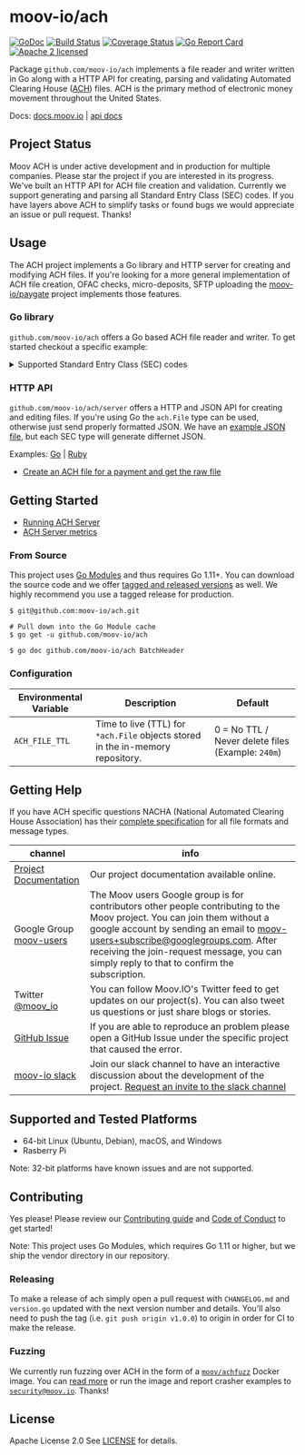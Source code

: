 moov-io/ach
===
[![GoDoc](https://godoc.org/github.com/moov-io/ach?status.svg)](https://godoc.org/github.com/moov-io/ach)
[![Build Status](https://travis-ci.com/moov-io/ach.svg?branch=master)](https://travis-ci.com/moov-io/ach)
[![Coverage Status](https://codecov.io/gh/moov-io/ach/branch/master/graph/badge.svg)](https://codecov.io/gh/moov-io/ach)
[![Go Report Card](https://goreportcard.com/badge/github.com/moov-io/ach)](https://goreportcard.com/report/github.com/moov-io/ach)
[![Apache 2 licensed](https://img.shields.io/badge/license-Apache2-blue.svg)](https://raw.githubusercontent.com/moov-io/ach/master/LICENSE)

Package `github.com/moov-io/ach` implements a file reader and writer written in Go along with a HTTP API for creating, parsing and validating Automated Clearing House ([ACH](https://en.wikipedia.org/wiki/Automated_Clearing_House)) files. ACH is the primary method of electronic money movement throughout the United States.

Docs: [docs.moov.io](https://docs.moov.io/en/latest/) | [api docs](https://api.moov.io/apps/ach/)

## Project Status

Moov ACH is under active development and in production for multiple companies. Please star the project if you are interested in its progress. We've built an HTTP API for ACH file creation and validation. Currently we support generating and parsing all Standard Entry Class (SEC) codes. If you have layers above ACH to simplify tasks or found bugs we would appreciate an issue or pull request. Thanks!

## Usage

The ACH project implements a Go library and HTTP server for creating and modifying ACH files. If you're looking for a more general implementation of ACH file creation, OFAC checks, micro-deposits, SFTP uploading the [moov-io/paygate](https://github.com/moov-io/paygate) project implements those features.

### Go library

`github.com/moov-io/ach` offers a Go based ACH file reader and writer. To get started checkout a specific example:

<details>
<summary>Supported Standard Entry Class (SEC) codes</summary>

| SEC Code | Name                                  | Read Example                      | Write Example                      |
|----------|---------------------------------------|-----------------------------------|------------------------------------|
| ACK      | Acknowledgment Entry for CCD          | [Link](test/ach-ack-read/main.go) | [Link](test/ach-ack-write/main.go) |
| ADV      | Automated Accounting Advice           | [Link](test/ach-adv-read/main.go) | [Link](test/ach-adv-write/main.go) |
| ARC      | Accounts Receivable Entry             | [Link](test/ach-arc-read/main.go) | [Link](test/ach-arc-write/main.go) |
| ATX      | Acknowledgment Entry for CTX          | [Link](test/ach-atx-read/main.go) | [Link](test/ach-atx-write/main.go) |
| BOC      | Back Office Conversion                | [Link](test/ach-boc-read/main.go) | [Link](test/ach-boc-write/main.go) |
| CCD      | Corporate credit or debit             | [Link](test/ach-ccd-read/main.go) | [Link](test/ach-ccd-write/main.go) |
| CIE      | Customer-Initiated Entry              | [Link](test/ach-cie-read/main.go) | [Link](test/ach-cie-write/main.go) |
| COR      | Automated Notification of Change(NOC) | [Link](test/ach-cor-read/main.go) | [Link](test/ach-cor-write/main.go) |
| CTX      | Corporate Trade Exchange              | [Link](test/ach-ctx-read/main.go) | [Link](test/ach-ctx-write/main.go) |
| DNE      | Death Notification Entry              | [Link](test/ach-dne-read/main.go) | [Link](test/ach-dne-write/main.go) |
| ENR      | Automatic Enrollment Entry            | [Link](test/ach-enr-read/main.go) | [Link](test/ach-enr-write/main.go) |
| IAT      | International ACH Transactions        | [Link](test/ach-iat-read/main.go) | [Link](test/ach-iat-write/main.go) |
| MTE      | Machine Transfer Entry                | [Link](test/ach-mte-read/main.go) | [Link](test/ach-mte-write/main.go) |
| POP      | Point of Purchase                     | [Link](test/ach-pop-read/main.go) | [Link](test/ach-pop-write/main.go) |
| POS      | Point of Sale                         | [Link](test/ach-pos-read/main.go) | [Link](test/ach-pos-write/main.go) |
| PPD      | Prearranged payment and deposits      | [Link](test/ach-ppd-read/main.go) | [Link](test/ach-ppd-write/main.go) |
| RCK      | Represented Check Entries             | [Link](test/ach-rck-read/main.go) | [Link](test/ach-rck-write/main.go) |
| SHR      | Shared Network Entry                  | [Link](test/ach-shr-read/main.go) | [Link](test/ach-shr-write/main.go) |
| TRC      | Check Truncation Entry                | [Link](test/ach-trc-read/main.go) | [Link](test/ach-trc-write/main.go) |
| TRX      | Check Truncation Entries Exchange     | [Link](test/ach-trx-read/main.go) | [Link](test/ach-trx-write/main.go) |
| TEL      | Telephone-Initiated Entry             | [Link](test/ach-tel-read/main.go) | [Link](test/ach-tel-write/main.go) |
| TRC      | Truncated Check Entry                 | [Link](test/ach-trc-read/main.go) | [Link](test/ach-trc-write/main.go) |
| WEB      | Internet-initiated Entries            | [Link](test/ach-web-read/main.go) | [Link](test/ach-web-write/main.go) |
| XCK      | Destroyed Check Entry                 | [Link](test/ach-xck-read/main.go) | [Link](test/ach-xck-write/main.go) |

</details>

### HTTP API

`github.com/moov-io/ach/server` offers a HTTP and JSON API for creating and editing files. If you're using Go the `ach.File` type can be used, otherwise just send properly formatted JSON. We have an [example JSON file](test/testdata/ppd-valid.json), but each SEC type will generate differnet JSON.

Examples: [Go](examples/http/main.go) | [Ruby](https://github.com/moov-io/ruby-ach-demo)

- [Create an ACH file for a payment and get the raw file](https://github.com/moov-io/ruby-ach-demo)

## Getting Started

- [Running ACH Server](https://docs.moov.io/en/latest/tutorials/ach-server/)
- [ACH Server metrics](documentation/metrics.md)

### From Source

This project uses [Go Modules](https://github.com/golang/go/wiki/Modules) and thus requires Go 1.11+. You can download the source code and we offer [tagged and released versions](https://github.com/moov-io/ach/releases) as well. We highly recommend you use a tagged release for production.

```
$ git@github.com:moov-io/ach.git

# Pull down into the Go Module cache
$ go get -u github.com/moov-io/ach

$ go doc github.com/moov-io/ach BatchHeader
```

### Configuration

| Environmental Variable | Description | Default |
|-----|-----|-----|
| `ACH_FILE_TTL` | Time to live (TTL) for `*ach.File` objects stored in the in-memory repository. | 0 = No TTL / Never delete files (Example: `240m`) |

## Getting Help

If you have ACH specific questions NACHA (National Automated Clearing House Association) has their [complete specification](documentation/2013-Corporate-Rules-and-Guidelines.pdf) for all file formats and message types.

 channel | info
 ------- | -------
 [Project Documentation](https://docs.moov.io/en/latest/) | Our project documentation available online.
 Google Group [moov-users](https://groups.google.com/forum/#!forum/moov-users)| The Moov users Google group is for contributors other people contributing to the Moov project. You can join them without a google account by sending an email to [moov-users+subscribe@googlegroups.com](mailto:moov-users+subscribe@googlegroups.com). After receiving the join-request message, you can simply reply to that to confirm the subscription.
Twitter [@moov_io](https://twitter.com/moov_io)	| You can follow Moov.IO's Twitter feed to get updates on our project(s). You can also tweet us questions or just share blogs or stories.
[GitHub Issue](https://github.com/moov-io) | If you are able to reproduce an problem please open a GitHub Issue under the specific project that caused the error.
[moov-io slack](http://moov-io.slack.com/) | Join our slack channel to have an interactive discussion about the development of the project. [Request an invite to the slack channel](https://join.slack.com/t/moov-io/shared_invite/enQtNDE5NzIwNTYxODEwLTRkYTcyZDI5ZTlkZWRjMzlhMWVhMGZlOTZiOTk4MmM3MmRhZDY4OTJiMDVjOTE2MGEyNWYzYzY1MGMyMThiZjg)

## Supported and Tested Platforms

- 64-bit Linux (Ubuntu, Debian), macOS, and Windows
- Rasberry Pi

Note: 32-bit platforms have known issues and are not supported.

## Contributing

Yes please! Please review our [Contributing guide](CONTRIBUTING.md) and [Code of Conduct](CODE_OF_CONDUCT.md) to get started!

Note: This project uses Go Modules, which requires Go 1.11 or higher, but we ship the vendor directory in our repository.

### Releasing

To make a release of ach simply open a pull request with `CHANGELOG.md` and `version.go` updated with the next version number and details. You'll also need to push the tag (i.e. `git push origin v1.0.0`) to origin in order for CI to make the release.

### Fuzzing

We currently run fuzzing over ACH in the form of a [`moov/achfuzz`](https://hub.docker.com/r/moov/achfuzz) Docker image. You can [read more](./test/fuzz-reader/README.md) or run the image and report crasher examples to [`security@moov.io`](mailto:security@moov.io). Thanks!

## License

Apache License 2.0 See [LICENSE](LICENSE) for details.
